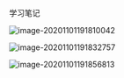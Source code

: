 学习笔记

![image-20201101191810042](C:\Users\liang\AppData\Roaming\Typora\typora-user-images\image-20201101191810042.png)

![image-20201101191832757](C:\Users\liang\AppData\Roaming\Typora\typora-user-images\image-20201101191832757.png)

![image-20201101191856813](C:\Users\liang\AppData\Roaming\Typora\typora-user-images\image-20201101191856813.png)